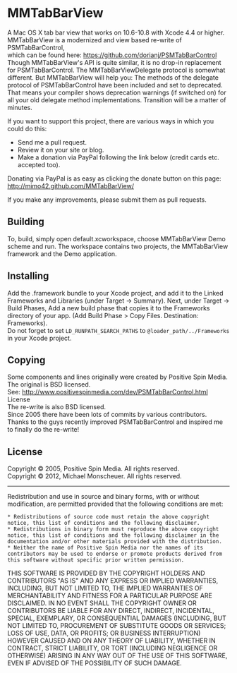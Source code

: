 MMTabBarView
============

A Mac OS X tab bar view that works on 10.6-10.8 with Xcode 4.4 or higher.<br>
MMTabBarView is a modernized and view based re-write of PSMTabBarControl, <br>
which can be found here: https://github.com/dorianj/PSMTabBarControl<br>
Though MMTabBarView's API is quite similar, it is no drop-in replacement for PSMTabBarControl.
The MMTabBarViewDelegate protocol is somewhat different.
But MMTabBarView will help you: The methods of the delegate protocol of PSMTabBarControl have been 
included and set to deprecated. That means your compiler shows deprecation warnings (if switched on) for 
all your old delegate method implementations. Transition will be a matter of minutes.  

If you want to support this project, there are various ways in which you could do this:<br>

<ul>
<li>Send me a pull request.</li>
<li>Review it on your site or blog.</li>
<li>Make a donation via PayPal following the link below (credit cards etc. accepted too).</li>
</ul>
        
Donating via PayPal is as easy as clicking the donate button on this page:
http://mimo42.github.com/MMTabBarView/

If you make any improvements, please submit them as pull requests.

## Building

To, build, simply open default.xcworkspace, choose MMTabBarView Demo scheme and run.
The workspace contains two projects, the MMTabBarView framework and the Demo application.

## Installing
Add the .framework bundle to your Xcode project, and add it to the Linked Frameworks and Libraries (under Target -> Summary). Next, under Target -> Build Phases, Add a new build phase that copies it to the Frameworks directory of your app. (Add Build Phase > Copy Files. Destination: Frameworks).<br>
Do not forget to set <code>LD_RUNPATH_SEARCH_PATHS</code> to <code>@loader_path/../Frameworks</code> in your Xcode project.

## Copying
Some components and lines originally were created by Positive Spin Media. The original is BSD licensed.<br> 
See: http://www.positivespinmedia.com/dev/PSMTabBarControl.html License<br>
The re-write is also BSD licensed.<br>
Since 2005 there have been lots of commits by various contributors.<br>
Thanks to the guys recently improved PSMTabBarControl and inspired me to finally do the re-write!

## License
Copyright © 2005, Positive Spin Media. All rights reserved.<br>
Copyright © 2012, Michael Monscheuer. All rights reserved.<br>

<hr>
Redistribution and use in source and binary forms, with or without modification, are permitted provided that the following conditions are met:

<pre><code>* Redistributions of source code must retain the above copyright notice, this list of conditions and the following disclaimer.
* Redistributions in binary form must reproduce the above copyright notice, this list of conditions and the following disclaimer in the documentation and/or other materials provided with the distribution.
* Neither the name of Positive Spin Media nor the names of its contributors may be used to endorse or promote products derived from this software without specific prior written permission.
</code></pre>

<p>THIS SOFTWARE IS PROVIDED BY THE COPYRIGHT HOLDERS AND CONTRIBUTORS "AS IS" AND ANY EXPRESS OR IMPLIED WARRANTIES, INCLUDING, BUT NOT LIMITED TO, THE IMPLIED WARRANTIES OF MERCHANTABILITY AND FITNESS FOR A PARTICULAR PURPOSE ARE DISCLAIMED. IN NO EVENT SHALL THE COPYRIGHT OWNER OR CONTRIBUTORS BE LIABLE FOR ANY DIRECT, INDIRECT, INCIDENTAL, SPECIAL, EXEMPLARY, OR CONSEQUENTIAL DAMAGES (INCLUDING, BUT NOT LIMITED TO, PROCUREMENT OF SUBSTITUTE GOODS OR SERVICES; LOSS OF USE, DATA, OR PROFITS; OR BUSINESS INTERRUPTION) HOWEVER CAUSED AND ON ANY THEORY OF LIABILITY, WHETHER IN CONTRACT, STRICT LIABILITY, OR TORT (INCLUDING NEGLIGENCE OR OTHERWISE) ARISING IN ANY WAY OUT OF THE USE OF THIS SOFTWARE, EVEN IF ADVISED OF THE POSSIBILITY OF SUCH DAMAGE.</p>
